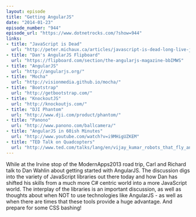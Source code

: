 ```yaml
---
layout: episode
title: "Getting AngularJS"
date: "2014-01-23"
episode_number: "944"
episode_url: "https://www.dotnetrocks.com/?show=944"
links:
- title: "JavaScript is Dead"
  url: "http://peter.michaux.ca/articles/javascript-is-dead-long-live-javascript"
- title: "Dan's AngularJS Flipboard"
  url: "https://flipboard.com/section/the-angularjs-magazine-bbIMWS"
- title: "AngularJS"
  url: "http://angularjs.org/"
- title: "Mocha"
  url: "http://visionmedia.github.io/mocha/"
- title: "Bootstrap"
  url: "http://getbootstrap.com/"
- title: "KnockoutJS"
  url: "http://knockoutjs.com/"
- title: "DJI Phantom"
  url: "http://www.dji.com/product/phantom/"
- title: "Panono"
  url: "http://www.panono.com/ballcamera/"
- title: "AngularJS in 60ish Minutes"
  url: "http://www.youtube.com/watch?v=i9MHigUZKEM"
- title: "TED Talk on Quadcopters"
  url: "http://www.ted.com/talks/lang/en/vijay_kumar_robots_that_fly_and_cooperate.html"
---
```


While at the Irvine stop of the ModernApps2013 road trip, Carl and Richard talk to Dan Wahlin about getting started with AngularJS. The discussion digs into the variety of JavaScript libraries out there today and how Dan has shifted his skills from a much more C# centric world into a more JavaScript world. The interplay of the libraries is an important discussion, as well as thoughts about when NOT to use technologies like AngularJS - as well as when there are times that these tools provide a huge advantage. And prepare for some CSS bashing!
